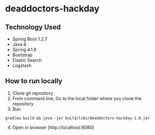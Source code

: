 # deaddoctors-hackday

## Technology Used
- Spring Boot 1.2.7
- Java 8
- Spring 4.1.8
- Bootstrap
- Elastic Search
- Logstash


## How to run locally
1. Clone git repository
2. From command line, Go to the local folder where you clone the repository
3. Run 
```
gradlew build && java -jar build/libs/deaddoctors-hackday-1.0.jar
```
4. Open in browser [http://localhost:8080] 